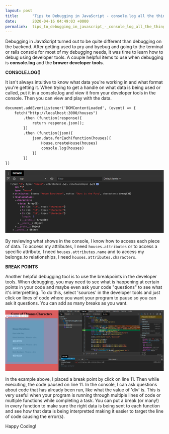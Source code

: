 ```yaml
---
layout: post
title:      "Tips to Debugging in JavaScript - console.log all the things"
date:       2020-04-16 04:49:03 +0000
permalink:  tips_to_debugging_in_javascript_-_console_log_all_the_things
---
```



Debugging in JavaScript turned out to be quite different than debugging on the backend.  After getting used to pry and byebug and going to the terminal or rails console for most of my debugging needs, it was time to learn how to debug using developer tools.  A couple helpful items to use when debugging is **console.log** and the **brower developer tools**.

**CONSOLE.LOG()**

It isn't always intuitive to know what data you're working in and what format you're getting it.  When trying to get a handle on what data is being used or called, put it in a console.log and view it from your developer tools in the console.  Then you can view and play with the data.

```
document.addEventListener('DOMContentLoaded', (event) => {
    fetch("http://localhost:3000/houses")
        .then (function(response){
            return response.json();
        })
        .then (function(json){
            json.data.forEach(function(houses){
                House.createHouse(houses)
                console.log(houses)
            })
        })
})
```

![](https://github.com/kseggelke918/javascript_project_4/blob/master/Screen%20Shot%202020-04-15%20at%2010.13.38%20PM.jpg?raw=true)

By reviewing what shows in the console, I know how to access each piece of data.  To access my attributes, I need `houses.attributes` or to access a specific attribute, I need `houses.attributes.name` and to access my belongs_to relationships, I need `houses.attributes.characters`.

**BREAK POINTS**

Another helpful debugging tool is to use the breakpoints in the developer tools.  When debugging, you may need to see what is happening at certain points in your code and maybe even ask your code "questions" to see what it's interpretting.  To do this, select 'sources' in the developer tools and just click on lines of code where you want your program to pause so you can ask it questions.  You can add as many breaks as you want.

![](https://github.com/kseggelke918/javascript_project_4/blob/master/Screen%20Shot%202020-04-15%20at%2010.39.58%20PM.jpg?raw=true)

In the example above, I placed a break point by click on line 11.  Then while executing, the code paused on line 11.  In the console, I can ask questions about code that has already been run, like what the value of 'div' is.  This is very useful when your program is running through multiple lines of code or multiple functions while completing a task.  You can put a break (or many!) in every function to make sure the right data is being sent to each function and see how that data is being interpretted making it easier to target the line of code causing the error(s).

Happy Coding!
